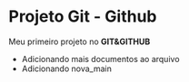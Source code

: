 # Projeto Git - Github

Meu primeiro projeto no **GIT&GITHUB**

- Adicionando mais documentos ao arquivo 
- Adicionando nova_main



